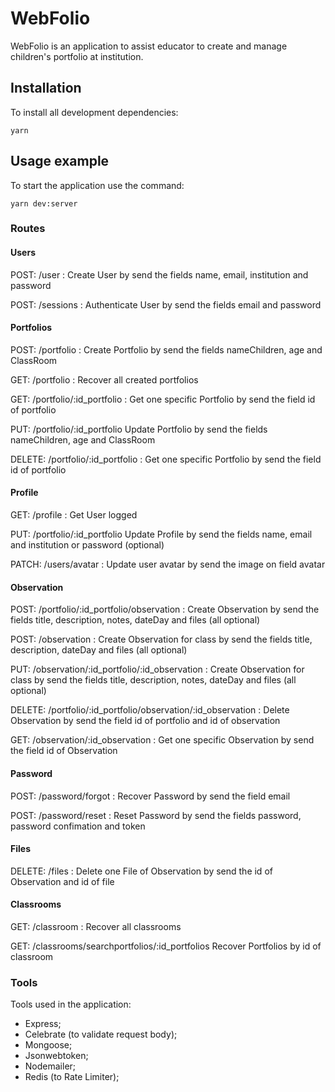# WebFolio

WebFolio is an application to assist educator to create and manage children's portfolio at institution.


## Installation

To install all development dependencies:

```
yarn
```

## Usage example

To start the application use the command:

```
yarn dev:server
```

### Routes

#### Users
POST: /user :
Create User by send the fields name, email, institution and password

POST: /sessions :
Authenticate User by send the fields email and password

#### Portfolios
POST: /portfolio :
Create Portfolio by send the fields nameChildren, age and ClassRoom

GET: /portfolio :
Recover all created portfolios

GET: /portfolio/:id_portfolio :
Get one specific Portfolio by send the field id of portfolio

PUT: /portfolio/:id_portfolio
Update Portfolio by send the fields nameChildren, age and ClassRoom

DELETE: /portfolio/:id_portfolio :
Get one specific Portfolio by send the field id of portfolio

#### Profile
GET: /profile :
Get User logged

PUT: /portfolio/:id_portfolio
Update Profile by send the fields name, email and institution or password (optional)

PATCH: /users/avatar :
Update user avatar by send the image on field avatar

#### Observation
POST: /portfolio/:id_portfolio/observation :
Create Observation by send the fields title, description, notes, dateDay and files (all optional)

POST: /observation :
Create Observation for class by send the fields title, description, dateDay and files (all optional)

PUT: /observation/:id_portfolio/:id_observation :
Create Observation for class by send the fields title, description, notes, dateDay and files (all optional)

DELETE: /portfolio/:id_portfolio/observation/:id_observation :
Delete Observation by send the field id of portfolio and id of observation

GET: /observation/:id_observation :
Get one specific Observation by send the field id of Observation

#### Password
POST: /password/forgot :
Recover Password by send the field email

POST: /password/reset :
Reset Password by send the fields password, password confimation and token

#### Files
DELETE: /files :
Delete one File of Observation by send the id of Observation and id of file

#### Classrooms
GET: /classroom :
Recover all classrooms

GET: /classrooms/searchportfolios/:id_portfolios
Recover Portfolios by id of classroom

### Tools

Tools used in the application:

- Express;
- Celebrate (to validate request body);
- Mongoose;
- Jsonwebtoken;
- Nodemailer;
- Redis (to Rate Limiter);

